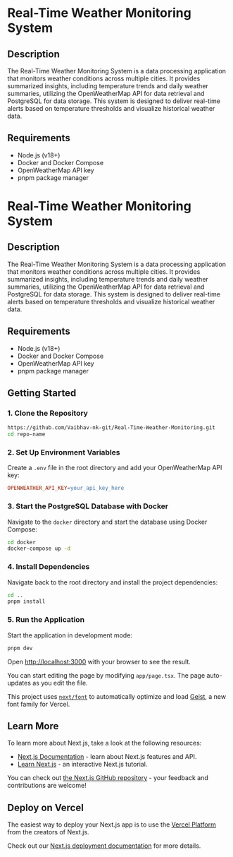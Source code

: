 
# Real-Time Weather Monitoring System

## Description
The Real-Time Weather Monitoring System is a data processing application that monitors weather conditions across multiple cities. It provides summarized insights, including temperature trends and daily weather summaries, utilizing the OpenWeatherMap API for data retrieval and PostgreSQL for data storage. This system is designed to deliver real-time alerts based on temperature thresholds and visualize historical weather data.

## Requirements
- Node.js (v18+)
- Docker and Docker Compose
- OpenWeatherMap API key
- pnpm package manager

# Real-Time Weather Monitoring System

## Description
The Real-Time Weather Monitoring System is a data processing application that monitors weather conditions across multiple cities. It provides summarized insights, including temperature trends and daily weather summaries, utilizing the OpenWeatherMap API for data retrieval and PostgreSQL for data storage. This system is designed to deliver real-time alerts based on temperature thresholds and visualize historical weather data.

## Requirements
- Node.js (v18+)
- Docker and Docker Compose
- OpenWeatherMap API key
- pnpm package manager

## Getting Started

### 1. Clone the Repository
```bash
https://github.com/Vaibhav-nk-git/Real-Time-Weather-Monitoring.git
cd repo-name
```

### 2. Set Up Environment Variables
Create a `.env` file in the root directory and add your OpenWeatherMap API key:
```makefile
OPENWEATHER_API_KEY=your_api_key_here
```

### 3. Start the PostgreSQL Database with Docker
Navigate to the `docker` directory and start the database using Docker Compose:
```bash
cd docker
docker-compose up -d
```

### 4. Install Dependencies
Navigate back to the root directory and install the project dependencies:
```bash
cd ..
pnpm install
```

### 5. Run the Application
Start the application in development mode:
```bash
pnpm dev
```

Open [http://localhost:3000](http://localhost:3000) with your browser to see the result.

You can start editing the page by modifying `app/page.tsx`. The page auto-updates as you edit the file.

This project uses [`next/font`](https://nextjs.org/docs/app/building-your-application/optimizing/fonts) to automatically optimize and load [Geist](https://vercel.com/font), a new font family for Vercel.

## Learn More

To learn more about Next.js, take a look at the following resources:

- [Next.js Documentation](https://nextjs.org/docs) - learn about Next.js features and API.
- [Learn Next.js](https://nextjs.org/learn) - an interactive Next.js tutorial.

You can check out [the Next.js GitHub repository](https://github.com/vercel/next.js) - your feedback and contributions are welcome!

## Deploy on Vercel

The easiest way to deploy your Next.js app is to use the [Vercel Platform](https://vercel.com/new?utm_medium=default-template&filter=next.js&utm_source=create-next-app&utm_campaign=create-next-app-readme) from the creators of Next.js.

Check out our [Next.js deployment documentation](https://nextjs.org/docs/app/building-your-application/deploying) for more details.
